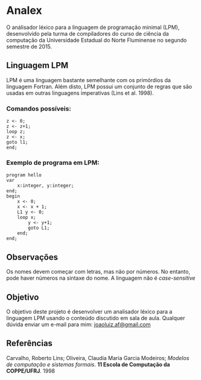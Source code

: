 # Analex

O análisador léxico para a linguagem de programação minimal (LPM), desenvolvido pela turma de compiladores do curso de ciência da computação da Universidade Estadual do Norte Fluminense no segundo semestre de 2015.

## Linguagem LPM

LPM é uma linguagem bastante semelhante com os primórdios da linguagem Fortran.  Além disto, LPM possui um conjunto de regras que são usadas em outras linguagens imperativas (Lins et al. 1998).

### Comandos possíveis:

	z <- 0;
	z <- z+1;
	loop z;
	z <- x;
	goto l1;
	end;

### Exemplo de programa em LPM:

	program hello
	var
		x:integer, y:integer;
	end;
	begin
		x <- 0;
		x <- x + 1;
 		L1 y <- 0;
		loop x;
			y <- y+1;
			goto L1;
		end;
	end;
	

## Observações

Os nomes devem começar com letras, mas não por números. No entanto, pode haver números na sintaxe do nome. A linguagem não é *case-sensitive*
 

## Objetivo

O objetivo deste projeto é desenvolver um analisador léxico para a linguagem LPM usando o conteúdo discutido em sala de aula. Qualquer dúvida enviar um e-mail para mim: joaoluiz.af@gmail.com

## Referências

Carvalho, Roberto Lins; Oliveira, Claudia Maria Garcia Modeiros; *Modelos de computação e sistemas formais*. **11 Escola de Computação da COPPE/UFRJ**. 1998


